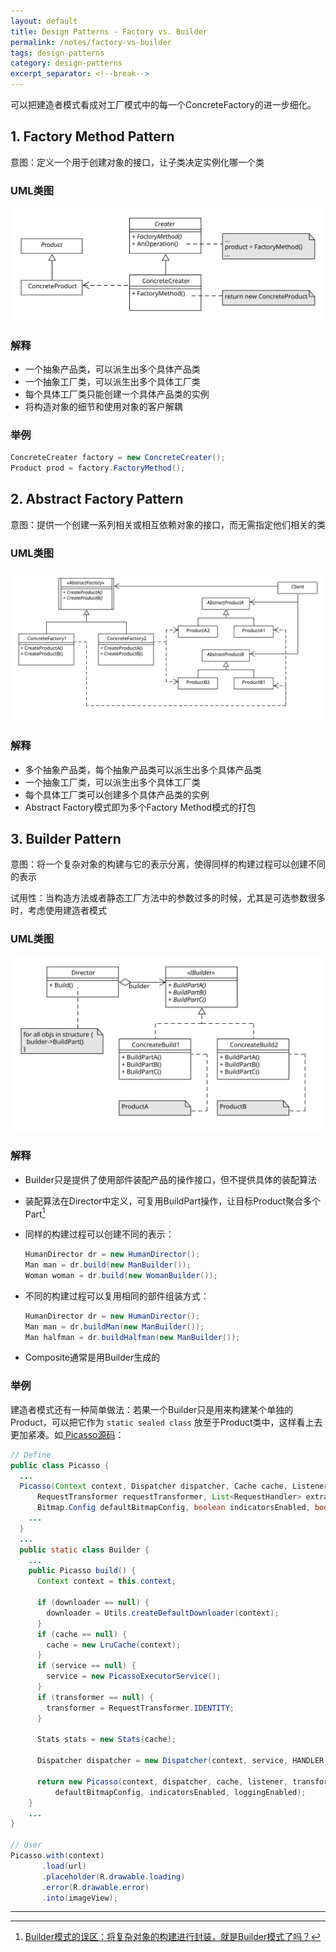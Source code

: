 ```yaml
---
layout: default
title: Design Patterns - Factory vs. Builder
permalink: /notes/factory-vs-builder
tags: design-patterns
category: design-patterns
excerpt_separator: <!--break-->
---
```


可以把建造者模式看成对工厂模式中的每一个ConcreteFactory的进一步细化。
<!--break-->

## 1. Factory Method Pattern

意图：定义一个用于创建对象的接口，让子类决定实例化哪一个类   

### UML类图   
![Factory Method Pattern UML](/assets/images/designpattern/factory%20method%20pattern.svg "Factory Method Pattern UML")   

### 解释   
* 一个抽象产品类，可以派生出多个具体产品类   
* 一个抽象工厂类，可以派生出多个具体工厂类   
* 每个具体工厂类只能创建一个具体产品类的实例
* 将构造对象的细节和使用对象的客户解耦 

### 举例   

```java
ConcreteCreater factory = new ConcreteCreater();  
Product prod = factory.FactoryMethod();  
```

## 2. Abstract Factory Pattern

意图：提供一个创建一系列相关或相互依赖对象的接口，而无需指定他们相关的类   

### UML类图   
![Abstract Factory Pattern UML](/assets/images/designpattern/abstract%20factory%20pattern.svg "Abstract Factory Pattern UML")  

### 解释   
* 多个抽象产品类，每个抽象产品类可以派生出多个具体产品类   
* 一个抽象工厂类，可以派生出多个具体工厂类   
* 每个具体工厂类可以创建多个具体产品类的实例
* Abstract Factory模式即为多个Factory Method模式的打包

## 3. Builder Pattern

意图：将一个复杂对象的构建与它的表示分离，使得同样的构建过程可以创建不同的表示   

试用性：当构造方法或者静态工厂方法中的参数过多的时候，尤其是可选参数很多时，考虑使用建造者模式

### UML类图   
![Builder Pattern UML](/assets/images/designpattern/builder%20pattern.svg "Builder Pattern UML")

### 解释   
* Builder只是提供了使用部件装配产品的操作接口，但不提供具体的装配算法
* 装配算法在Director中定义，可复用BuildPart操作，让目标Product聚合多个Part[^1]
* 同样的构建过程可以创建不同的表示：

  ```java
  HumanDirector dr = new HumanDirector();  
  Man man = dr.build(new ManBuilder());  
  Woman woman = dr.build(new WomanBuilder());  
  ```
* 不同的构建过程可以复用相同的部件组装方式：

  ```java
  HumanDirector dr = new HumanDirector();  
  Man man = dr.buildMan(new ManBuilder());  
  Man halfman = dr.buildHalfman(new ManBuilder());  
  ```

* Composite通常是用Builder生成的

### 举例   
建造者模式还有一种简单做法：若果一个Builder只是用来构建某个单独的Product，可以把它作为 `static sealed class` 放至于Product类中，这样看上去更加紧凑。如[ Picasso源码](https://github.com/square/picasso/blob/master/picasso/src/main/java/com/squareup/picasso/Picasso.java)：
```java
// Define
public class Picasso {
  ...
  Picasso(Context context, Dispatcher dispatcher, Cache cache, Listener listener,
      RequestTransformer requestTransformer, List<RequestHandler> extraRequestHandlers, Stats stats,
      Bitmap.Config defaultBitmapConfig, boolean indicatorsEnabled, boolean loggingEnabled) { 
    ...
  }
  ...
  public static class Builder {
    ...
    public Picasso build() {
      Context context = this.context;

      if (downloader == null) {
        downloader = Utils.createDefaultDownloader(context);
      }
      if (cache == null) {
        cache = new LruCache(context);
      }
      if (service == null) {
        service = new PicassoExecutorService();
      }
      if (transformer == null) {
        transformer = RequestTransformer.IDENTITY;
      }

      Stats stats = new Stats(cache);

      Dispatcher dispatcher = new Dispatcher(context, service, HANDLER, downloader, cache, stats);

      return new Picasso(context, dispatcher, cache, listener, transformer, requestHandlers, stats,
          defaultBitmapConfig, indicatorsEnabled, loggingEnabled);
    }
    ...
}

// User
Picasso.with(context)
       .load(url)
       .placeholder(R.drawable.loading)
       .error(R.drawable.error)
       .into(imageView);

```
---
[^1]:[Builder模式的误区：将复杂对象的构建进行封装，就是Builder模式了吗？](http://www.cnblogs.com/happyhippy/archive/2010/09/01/1814287.html)